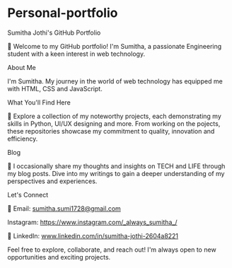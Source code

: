 # Personal-portfolio
Sumitha Jothi's GitHub Portfolio 

👋 Welcome to my GitHub portfolio! I'm Sumitha, a passionate Engineering student with a keen interest in web technology. 

About Me

I'm Sumitha. My journey in the world of web technology has equipped me with HTML, CSS and JavaScript.


What You'll Find Here

🚀 Explore a collection of my noteworthy projects, each demonstrating my skills in Python, UI/UX designing and more.
From working on the pojects, these repositories showcase my commitment to quality, innovation and efficiency.

Blog

📝 I occasionally share my thoughts and insights on TECH and LIFE through my blog posts. Dive into my writings to gain a deeper understanding of my perspectives and experiences.


Let's Connect

📧 Email: sumitha.sumi1728@gmail.com

 Instagram: https://www.instagram.com/_always_sumitha_/

🔗 LinkedIn: www.linkedin.com/in/sumitha-jothi-2604a8221

Feel free to explore, collaborate, and reach out! I'm always open to new opportunities and exciting projects.

